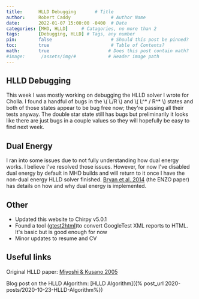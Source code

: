 ```yaml
---
title:      HLLD Debugging       # Title
author:     Robert Caddy               # Author Name
date:       2022-01-07 15:00:00 -0400  # Date
categories: [MHD, HLLD]     # Catagories, no more than 2
tags:       [Debugging, HLLD] # Tags, any number
pin:        false                      # Should this post be pinned?
toc:        true                       # Table of Contents?
math:       true                      # Does this post contain math?
#image:      /assets/img/#            # Header image path
---
```


## HLLD Debugging

This week I was mostly working on debugging the HLLD solver I wrote for Cholla.
I found a handful of bugs in the \\( L/R \\) and \\( L^\* / R^\* \\) states and
both of those states appear to be bug free now; they're passing all their tests
anyway. The double star state still has bugs but preliminarily it looks like
there are just bugs in a couple values so they will hopefully be easy to find
next week.

## Dual Energy

I ran into some issues due to not fully understanding how dual energy works. I
believe I've resolved those issues. However, for now I've disabled dual energy
by default in MHD builds and will return to it once I have the non-dual energy
HLLD solver finished.
[Bryan et al. 2014](https://ui.adsabs.harvard.edu/abs/2014ApJS..211...19B/abstract)
(the ENZO paper) has details on how and why dual energy is implemented.

## Other

- Updated this website to Chirpy v5.0.1
- Found a tool ([gtest2html](https://gitlab.uni-koblenz.de/agrt/gtest2html))to
  convert GoogleTest XML reports to HTML. It's basic but is good enough for now
- Minor updates to resume and CV

## Useful links

Original HLLD paper: [Miyoshi & Kusano 2005](https://www.sciencedirect.com/science/article/pii/S0021999105001142?via%3Dihub)

Blog post on the HLLD Algorithm: [HLLD Algorithm]({% post_url 2020-posts/2020-10-23-HLLD-Algorithm%})
